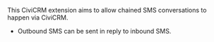 This CiviCRM extension aims to allow chained SMS conversations to happen via CiviCRM.

* Outbound SMS can be sent in reply to inbound SMS.
